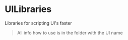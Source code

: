 # UILibraries
Libraries for scripting UI's faster
> All info how to use is in the folder with the UI name
